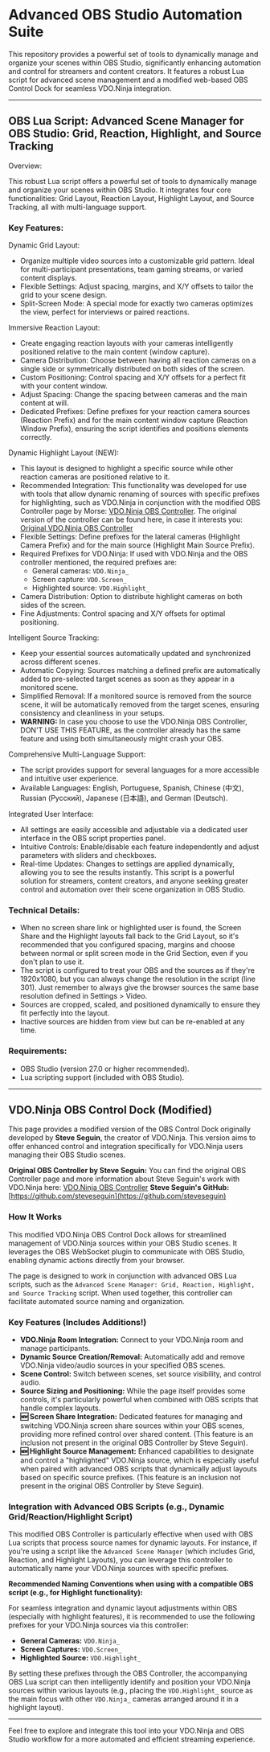 # Advanced OBS Studio Automation Suite

This repository provides a powerful set of tools to dynamically manage and organize your scenes within OBS Studio, significantly enhancing automation and control for streamers and content creators. It features a robust Lua script for advanced scene management and a modified web-based OBS Control Dock for seamless VDO.Ninja integration.

---

## OBS Lua Script: Advanced Scene Manager for OBS Studio: Grid, Reaction, Highlight, and Source Tracking

Overview:

This robust Lua script offers a powerful set of tools to dynamically manage and organize your scenes within OBS Studio. It integrates four core functionalities: Grid Layout, Reaction Layout, Highlight Layout, and Source Tracking, all with multi-language support.

### Key Features:

Dynamic Grid Layout:
* Organize multiple video sources into a customizable grid pattern. Ideal for multi-participant presentations, team gaming streams, or varied content displays.
* Flexible Settings: Adjust spacing, margins, and X/Y offsets to tailor the grid to your scene design.
* Split-Screen Mode: A special mode for exactly two cameras optimizes the view, perfect for interviews or paired reactions.

Immersive Reaction Layout:
* Create engaging reaction layouts with your cameras intelligently positioned relative to the main content (window capture).
* Camera Distribution: Choose between having all reaction cameras on a single side or symmetrically distributed on both sides of the screen.
* Custom Positioning: Control spacing and X/Y offsets for a perfect fit with your content window.
* Adjust Spacing: Change the spacing between cameras and the main content at will.
* Dedicated Prefixes: Define prefixes for your reaction camera sources (Reaction Prefix) and for the main content window capture (Reaction Window Prefix), ensuring the script identifies and positions elements correctly.

Dynamic Highlight Layout (NEW):
* This layout is designed to highlight a specific source while other reaction cameras are positioned relative to it.
* Recommended Integration: This functionality was developed for use with tools that allow dynamic renaming of sources with specific prefixes for highlighting, such as VDO.Ninja in conjunction with the modified OBS Controller page by Morse: [VDO.Ninja OBS Controller](https://morsethecode.github.io/vdo.ninja/obs). The original version of the controller can be found here, in case it interests you: [Original VDO.Ninja OBS Controller](https://vdo.ninja/obs)
* Flexible Settings: Define prefixes for the lateral cameras (Highlight Camera Prefix) and for the main source (Highlight Main Source Prefix).
* Required Prefixes for VDO.Ninja: If used with VDO.Ninja and the OBS controller mentioned, the required prefixes are:
    * General cameras: `VDO.Ninja_`
    * Screen capture: `VDO.Screen_`
    * Highlighted source: `VDO.Highlight_`
* Camera Distribution: Option to distribute highlight cameras on both sides of the screen.
* Fine Adjustments: Control spacing and X/Y offsets for optimal positioning.

Intelligent Source Tracking:
* Keep your essential sources automatically updated and synchronized across different scenes.
* Automatic Copying: Sources matching a defined prefix are automatically added to pre-selected target scenes as soon as they appear in a monitored scene.
* Simplified Removal: If a monitored source is removed from the source scene, it will be automatically removed from the target scenes, ensuring consistency and cleanliness in your setups.
* **WARNING:** In case you choose to use the VDO.Ninja OBS Controller, DON'T USE THIS FEATURE, as the controller already has the same feature and using both simultaneously might crash your OBS.

Comprehensive Multi-Language Support:
* The script provides support for several languages for a more accessible and intuitive user experience.
* Available Languages: English, Portuguese, Spanish, Chinese (中文), Russian (Русский), Japanese (日本語), and German (Deutsch).

Integrated User Interface:
* All settings are easily accessible and adjustable via a dedicated user interface in the OBS script properties panel.
* Intuitive Controls: Enable/disable each feature independently and adjust parameters with sliders and checkboxes.
* Real-time Updates: Changes to settings are applied dynamically, allowing you to see the results instantly.
This script is a powerful solution for streamers, content creators, and anyone seeking greater control and automation over their scene organization in OBS Studio.

### Technical Details:

* When no screen share link or highlighted user is found, the Screen Share and the Highlight layouts fall back to the Grid Layout, so it's recommended that you configured spacing, margins and choose between normal or split screen mode in the Grid Section, even if you don't plan to use it.
* The script is configured to treat your OBS and the sources as if they're 1920x1080, but you can always change the resolution in the script (line 301). Just remember to always give the browser sources the same base resolution defined in Settings > Video.
* Sources are cropped, scaled, and positioned dynamically to ensure they fit perfectly into the layout.
* Inactive sources are hidden from view but can be re-enabled at any time.

### Requirements:

* OBS Studio (version 27.0 or higher recommended).
* Lua scripting support (included with OBS Studio).

---

## VDO.Ninja OBS Control Dock (Modified)

This page provides a modified version of the OBS Control Dock originally developed by **Steve Seguin**, the creator of VDO.Ninja. This version aims to offer enhanced control and integration specifically for VDO.Ninja users managing their OBS Studio scenes.

**Original OBS Controller by Steve Seguin:**
You can find the original OBS Controller page and more information about Steve Seguin's work with VDO.Ninja here: [VDO.Ninja OBS Controller](https://vdo.ninja/obs)
**Steve Seguin's GitHub:** [https://github.com/steveseguin](https://github.com/steveseguin)

### How It Works

This modified VDO.Ninja OBS Control Dock allows for streamlined management of VDO.Ninja sources within your OBS Studio scenes. It leverages the OBS WebSocket plugin to communicate with OBS Studio, enabling dynamic actions directly from your browser.

The page is designed to work in conjunction with advanced OBS Lua scripts, such as the `Advanced Scene Manager: Grid, Reaction, Highlight, and Source Tracking` script. When used together, this controller can facilitate automated source naming and organization.

### Key Features (Includes Additions!)

* **VDO.Ninja Room Integration:** Connect to your VDO.Ninja room and manage participants.
* **Dynamic Source Creation/Removal:** Automatically add and remove VDO.Ninja video/audio sources in your specified OBS scenes.
* **Scene Control:** Switch between scenes, set source visibility, and control audio.
* **Source Sizing and Positioning:** While the page itself provides some controls, it's particularly powerful when combined with OBS scripts that handle complex layouts.
* **🆕 Screen Share Integration:** Dedicated features for managing and switching VDO.Ninja screen share sources within your OBS scenes, providing more refined control over shared content. (This feature is an inclusion not present in the original OBS Controller by Steve Seguin).
* **🆕 Highlight Source Management:** Enhanced capabilities to designate and control a "highlighted" VDO.Ninja source, which is especially useful when paired with advanced OBS scripts that dynamically adjust layouts based on specific source prefixes. (This feature is an inclusion not present in the original OBS Controller by Steve Seguin).

### Integration with Advanced OBS Scripts (e.g., Dynamic Grid/Reaction/Highlight Script)

This modified OBS Controller is particularly effective when used with OBS Lua scripts that process source names for dynamic layouts. For instance, if you're using a script like the `Advanced Scene Manager` (which includes Grid, Reaction, and Highlight Layouts), you can leverage this controller to automatically name your VDO.Ninja sources with specific prefixes.

**Recommended Naming Conventions when using with a compatible OBS script (e.g., for Highlight functionality):**

For seamless integration and dynamic layout adjustments within OBS (especially with highlight features), it is recommended to use the following prefixes for your VDO.Ninja sources via this controller:

* **General Cameras:** `VDO.Ninja_`
* **Screen Captures:** `VDO.Screen_`
* **Highlighted Source:** `VDO.Highlight_`

By setting these prefixes through the OBS Controller, the accompanying OBS Lua script can then intelligently identify and position your VDO.Ninja sources within various layouts (e.g., placing the `VDO.Highlight_` source as the main focus with other `VDO.Ninja_` cameras arranged around it in a highlight layout).

---

Feel free to explore and integrate this tool into your VDO.Ninja and OBS Studio workflow for a more automated and efficient streaming experience.
